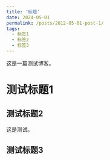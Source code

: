 ```yaml
---
title: '标题'
date: 2024-05-01
permalink: /posts/2012-05-01-post-1/
tags:
  - 标签1
  - 标签2
  - 标签3
---
```


这是一篇测试博客。

# 测试标题1

## 测试标题2

这是测试。

## 测试标题3